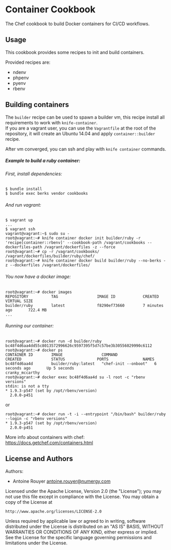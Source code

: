 Container Cookbook
==================
The Chef cookbook to build Docker containers for CI/CD workflows.  

Usage
-----
This cookbook provides some recipes to init and build containers.  

Provided recipes are:  
- ndenv  
- phpenv  
- pyenv  
- rbenv  

Building containers
-------------------
The `builder` recipe can be used to spawn a builder vm, this recipe install all requirements to work with `knife-container`.  
If you are a vagrant user, you can use the `Vagrantfile` at the root of the repository, it will create an Ubuntu 14.04 and apply
`container::builder` recipe.  

After vm converged, you can ssh and play with `knife container` commands.  

##### Example to build a ruby container:  

###### First, install dependencies:  
```
$ bundle install
$ bundle exec berks vendor cookbooks
```

###### And run vagrant:  
```
$ vagrant up
...
$ vagrant ssh
vagrant@vagrant:~$ sudo su -
root@vagrant:~# knife container docker init builder/ruby -r 'recipe[container::rbenv]' --cookbook-path /vagrant/cookbooks --dockerfiles-path /vagrant/dockerfiles -z --force
root@vagrant:~# cp -r /vagrant/cookbooks/ /vagrant/dockerfiles/builder/ruby/chef/
root@vagrant:~# knife container docker build builder/ruby --no-berks -z --dockerfiles /vagrant/dockerfiles/
```

###### You now have a docker image:  
```
root@vagrant:~# docker images
REPOSITORY          TAG                 IMAGE ID            CREATED             VIRTUAL SIZE
builder/ruby        latest              f8290ef73660        7 minutes ago       722.4 MB
...
```

###### Running our container:  
```
root@vagrant:~# docker run -d builder/ruby
bc48f4d6aa4dd55c8013572996626c9597395f5d7c57be3b30556029990c6112
root@vagrant:~# docker ps
CONTAINER ID        IMAGE                 COMMAND                CREATED             STATUS              PORTS               NAMES
bc48f4d6aa4d        builder/ruby:latest   "chef-init --onboot"   6 seconds ago       Up 5 seconds                            cranky_mccarthy
root@vagrant:~# docker exec bc48f4d6aa4d su -l root -c "rbenv versions"
stdin: is not a tty
* 1.9.3-p547 (set by /opt/rbenv/version)
  2.0.0-p451
```
or
```
root@vagrant:~# docker run -t -i --entrypoint "/bin/bash" builder/ruby --login -c "rbenv versions"
* 1.9.3-p547 (set by /opt/rbenv/version)
  2.0.0-p451
```

More info about containers with chef: https://docs.getchef.com/containers.html

License and Authors
-------------------
Authors:
- Antoine Rouyer <antoine.rouyer@numergy.com>

Licensed under the Apache License, Version 2.0 (the "License"); you may not use this file except in compliance with the License. You may obtain a copy of the License at

    http://www.apache.org/licenses/LICENSE-2.0

Unless required by applicable law or agreed to in writing, software distributed under the License is distributed on an "AS IS" BASIS, WITHOUT WARRANTIES OR CONDITIONS OF ANY KIND, either express or implied. See the License for the specific language governing permissions and limitations under the License.

